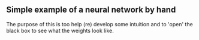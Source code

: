 ## Simple example of a neural network by hand

The purpose of this is too help (re) develop some intuition and to 'open' the black box to see what the weights look like. 
